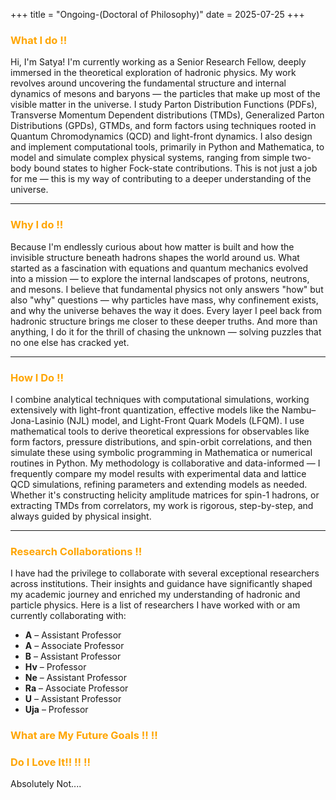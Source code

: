 +++
title = "Ongoing-(Doctoral of Philosophy)"
date = 2025-07-25
+++

### <span style="color: orange;">What I do !!</span>

Hi, I'm Satya! I'm currently working as a Senior Research Fellow, deeply immersed in the theoretical exploration of hadronic physics. My work revolves around uncovering the fundamental structure and internal dynamics of mesons and baryons — the particles that make up most of the visible matter in the universe. I study Parton Distribution Functions (PDFs), Transverse Momentum Dependent distributions (TMDs), Generalized Parton Distributions (GPDs), GTMDs, and form factors using techniques rooted in Quantum Chromodynamics (QCD) and light-front dynamics.
I also design and implement computational tools, primarily in Python and Mathematica, to model and simulate complex physical systems, ranging from simple two-body bound states to higher Fock-state contributions. This is not just a job for me — this is my way of contributing to a deeper understanding of the universe. 

---

### <span style="color: orange;">Why I do !!</span>

Because I'm endlessly curious about how matter is built and how the invisible structure beneath hadrons shapes the world around us. What started as a fascination with equations and quantum mechanics evolved into a mission — to explore the internal landscapes of protons, neutrons, and mesons.
I believe that fundamental physics not only answers "how" but also "why" questions — why particles have mass, why confinement exists, and why the universe behaves the way it does. Every layer I peel back from hadronic structure brings me closer to these deeper truths.
And more than anything, I do it for the thrill of chasing the unknown — solving puzzles that no one else has cracked yet.

---


### <span style="color: orange;">How I Do !!</span>

I combine analytical techniques with computational simulations, working extensively with light-front quantization, effective models like the Nambu–Jona-Lasinio (NJL) model, and Light-Front Quark Models (LFQM). I use mathematical tools to derive theoretical expressions for observables like form factors, pressure distributions, and spin-orbit correlations, and then simulate these using symbolic programming in Mathematica or numerical routines in Python.
My methodology is collaborative and data-informed — I frequently compare my model results with experimental data and lattice QCD simulations, refining parameters and extending models as needed.
Whether it's constructing helicity amplitude matrices for spin-1 hadrons, or extracting TMDs from correlators, my work is rigorous, step-by-step, and always guided by physical insight.

---


### <span style="color: orange;">Research Collaborations !!</span>

<p>
I have had the privilege to collaborate with several exceptional researchers across institutions. Their insights and guidance have significantly shaped my academic journey and enriched my understanding of hadronic and particle physics. Here is a list of researchers I have worked with or am currently collaborating with:
</p>

<ul>
  <li><strong>A</strong> – Assistant Professor</li>
  <li><strong>A</strong> – Associate Professor</li>
  <li><strong>B</strong> – Assistant Professor</li>
  <li><strong>Hv</strong> – Professor</li>
  <li><strong>Ne</strong> – Assistant Professor</li>
  <li><strong>Ra</strong> – Associate Professor</li>
  <li><strong>U</strong> – Assistant Professor</li>
  <li><strong>Uja</strong> – Professor</li>
</ul>


### <span style="color: orange;">What are My Future Goals !! !!</span>



### <span style="color: orange;">Do I Love It!! !! !!</span>

Absolutely Not....